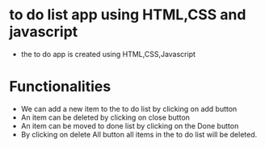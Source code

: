 # to do list app using HTML,CSS and javascript
- the to do app is created using HTML,CSS,Javascript

# Functionalities
- We can add a new item to the to do list by clicking on add button
- An item can be deleted by clicking on close button
- An item can be moved to done list by clicking on the Done button
- By clicking on delete All button all items in the to do list will be deleted.